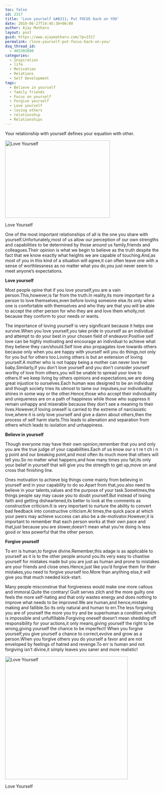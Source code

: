 ```yaml
---
toc: false
id: 2317
title: 'Love yourself &#8211; Put FOCUS back on YOU'
date: 2010-06-27T14:45:30+00:00
author: Ajay Matharu
layout: post
guid: https://www.ajaymatharu.com/?p=2317
permalink: /love-yourself-put-focus-back-on-you/
dsq_thread_id:
  - 465392600
categories:
  - Inspiration
  - life
  - Motivation
  - Relations
  - Self Development
tags:
  - Believe in yourself
  - family friends
  - Focus on yourself
  - Forgive yourself
  - Love yourself
  - loving others
  - relationship
  - Relationships
---
```

Your relationship with yourself defines your equation with other. 

<div id="attachment_2318" style="width: 352px" class="wp-caption aligncenter">
  <img src="https://www.ajaymatharu.com/wp-content/uploads/2010/06/LoveYourselfOutside.jpg" alt="Love Yourself" title="LoveYourself" width="342" height="252" class="size-full wp-image-2318" srcset="https://www.ajaymatharu.com/wp-content/uploads/2010/06/LoveYourselfOutside-300x221.jpg 300w, https://www.ajaymatharu.com/wp-content/uploads/2010/06/LoveYourselfOutside.jpg 342w" sizes="(max-width: 342px) 100vw, 342px" />
  
  <p class="wp-caption-text">
    Love Yourself
  </p>
</div>

One of the most important relationships of all is the one you share with yourself.Unfortunately,most of us allow our perception of our own strengths and capabilities to be determined by those around us family,friends and colleagues.Their opinion is what we begin to believe as the truth despite the fact that we know exactly what heights we are capable of touching.And,as most of you in this kind of a situation will agree,it can often leave one with a sense of worthlessness as no matter what you do,you just never seem to meet anyone&#8217;s expectations.

**Love yourself**

Most people opine that if you love yourself,you are a vain person.This,however,is far from the truth.In reality,its more important for a person to love themselves,even before loving someone else.Its only when one is comfortable with themselves and who they are that you will be able to accept the other person for who they are and love them wholly,not because they conform to your needs or wants.

The importance of loving yourself is very significant because it helps one survive.When you love yourself,you take pride in yourself as an individual and attempt to do your best in your chosen field of endeavor.Positive self love can be highly motivating and encourage an individual to achieve what they believe they can/should.Self love also propagates love towards others because only when you are happy with yourself will you do things,not only for you but for others too.Loving others is but an extension of loving yourself.A mother who is not happy being a mother can never love her baby.Similarly,if you don&#8217;t love yourself and you don&#8217;t consider yourself worthy of love from others,you will be unable to spread your love to others.If we keep living by others opinions and expectations,we are doing great injustice to ourselves.Each human was designed to be an individual and though society tries its utmost to tame our impulses,our individuality shines in some way or the other.Hence,those who accept their individuality and uniqueness are on a path of happiness while those who suppress it remain unhappy and miserable because they don&#8217;t see a meaning to their lives.However,if loving oneself is carried to the extreme of narcissistic love,where it is only love yourself and give a damn about others,then the process of self harm starts.This leads to alienation and separation from others which leads to isolation and unhappiness.

**Believe in yourself**

Though everyone may have their own opinion,remember that you and only you are the true judge of your capabilities.Each of us know our s t re t ch i n g point and our breaking point,and most often its much more that others will tell you.So no matter what happens,and how many times you fail,its only your belief in yourself that will give you the strength to get up,move on and cross that finishing line.

Ones motivation to achieve big things come mainly from believing in yourself and in your capability to do so.Apart from that,you also need to believe in your talents,values and the purpose of your task.Sometimes,the things people say may cause you to doubt yourself.But instead of losing faith and getting disheartened,its better to look at the comments as constructive criticism.It is very important to nurture the ability to convert bad feedback into constructive criticism.At times,the quick pace at which your peers may achieve success can also be a de-motivator.However,it is important to remember that each person works at their own pace and that,just because you are slower,doesn&#8217;t mean what you&#8217;re doing is less good or less powerful that the other person.

**Forgive yourself**

To err is human,to forgive divine.Remember,this adage is as applicable to yourself as it is to the other people around you.Its very easy to chastise yourself for mistakes made but you are just as human and prone to mistakes are your friends and close ones.Hence,just like you&#8217;d forgive them for their mistakes,you need to forgive yourself too.More than anything else,it will give you that much needed kick-start.

Many people misconstrue that forgiveness would make one more callous and immoral.Quite the contrary! Guilt serves zilch and the more guilty one feels the more self-hating and that only wastes energy and does nothing to improve what needs to be improved.We are human,and hence,mistake making and fallible.So its only natural and human to err.The less forgiving you are of yourself the more you try and be superhuman a condition which is impossible and unfulfillable.Forgiving oneself doesn&#8217;t mean shedding off responsibility for your actions,it only means,giving yourself the right to be wrong,giving yourself the chance to be imperfect! When you forgive yourself,you give yourself a chance to correct,evolve and grow as a person.When you forgive others you do yourself a favor and are not enveloped by feelings of hatred and revenge.To err is human and not forgiving isn&#8217;t divine,it simply leaves you saner and more realistic! 

<div id="attachment_2319" style="width: 410px" class="wp-caption aligncenter">
  <img src="https://www.ajaymatharu.com/wp-content/uploads/2010/06/love_yourself_first1.jpg" alt="Love Yourself" title="love_yourself_first1" width="400" height="400" class="size-full wp-image-2319" srcset="https://www.ajaymatharu.com/wp-content/uploads/2010/06/love_yourself_first1-100x100.jpg 100w, https://www.ajaymatharu.com/wp-content/uploads/2010/06/love_yourself_first1-300x300.jpg 300w, https://www.ajaymatharu.com/wp-content/uploads/2010/06/love_yourself_first1.jpg 400w" sizes="(max-width: 400px) 100vw, 400px" />
  
  <p class="wp-caption-text">
    Love Yourself
  </p>
</div>
